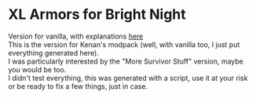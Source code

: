 # XL Armors for Bright Night
Version for vanilla, with explanations [here](https://github.com/leoCottret/cbn-leocottret-mods/edit/main/MODS/XL_ARMORS_BRIGHT_NIGHT/)    
This is the version for Kenan's modpack (well, with vanilla too, I just put everything generated here).  
I was particularly interested by the "More Survivor Stuff" version, maybe you would be too.  
I didn't test everything, this was generated with a script, use it at your risk or be ready to fix a few things, just in case. 
